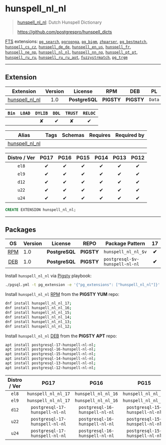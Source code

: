 # hunspell_nl_nl


> [hunspell_nl_nl](https://github.com/postgrespro/hunspell_dicts): Dutch Hunspell Dictionary
>
> https://github.com/postgrespro/hunspell_dicts





[FTS](/fts) extensions: [`pg_search`](/pg_search), [`pgroonga`](/pgroonga), [`pg_bigm`](/pg_bigm), [`zhparser`](/zhparser), [`pg_bestmatch`](/pg_bestmatch), [`hunspell_cs_cz`](/hunspell_cs_cz), [`hunspell_de_de`](/hunspell_de_de), [`hunspell_en_us`](/hunspell_en_us), [`hunspell_fr`](/hunspell_fr), [`hunspell_ne_np`](/hunspell_ne_np), [`hunspell_nl_nl`](/hunspell_nl_nl), [`hunspell_nn_no`](/hunspell_nn_no), [`hunspell_pt_pt`](/hunspell_pt_pt), [`hunspell_ru_ru`](/hunspell_ru_ru), [`hunspell_ru_ru_aot`](/hunspell_ru_ru_aot), [`fuzzystrmatch`](/fuzzystrmatch), [`pg_trgm`](/pg_trgm)


-------
## Extension


| Extension | Version | License | RPM | DEB | PL |
|-----------|:-------:|:-------:|:---:|:---:|:--:|
| [hunspell_nl_nl](https://github.com/postgrespro/hunspell_dicts) | 1.0 | **<span class="tcblue">PostgreSQL</span>** | **<span class="tcwarn">PIGSTY</span>** | **<span class="tcwarn">PIGSTY</span>** | `Data` |



| `Bin` | `LOAD` | `DYLIB` | `DDL` | `TRUST` | `RELOC` |
|:-----:|:------:|:-------:|:-----:|:-------:|:-------:|
|  |  | <span class="tcwarn">✘</span> | <span class="tcblue">✔</span> | <span class="tcwarn">✘</span> | <span class="tcblue">✔</span> |



| Alias | Tags | Schemas | Requires | Required by |
|-------|------|---------|----------|-------------|
| [hunspell_nl_nl](/hunspell_nl_nl) |  |  |  |  |



| Distro / Ver | PG17 | PG16 | PG15 | PG14 | PG13 | PG12 |
|:------------:|:----:|:----:|:----:|:----:|:----:|:----:|
| `el8` | <span class="tcblue">✔</span> | <span class="tcblue">✔</span> | <span class="tcblue">✔</span> | <span class="tcblue">✔</span> | <span class="tcblue">✔</span> | <span class="tcblue">✔</span> |
| `el9` | <span class="tcblue">✔</span> | <span class="tcblue">✔</span> | <span class="tcblue">✔</span> | <span class="tcblue">✔</span> | <span class="tcblue">✔</span> | <span class="tcblue">✔</span> |
| `d12` | <span class="tcblue">✔</span> | <span class="tcblue">✔</span> | <span class="tcblue">✔</span> | <span class="tcblue">✔</span> | <span class="tcblue">✔</span> | <span class="tcblue">✔</span> |
| `u22` | <span class="tcblue">✔</span> | <span class="tcblue">✔</span> | <span class="tcblue">✔</span> | <span class="tcblue">✔</span> | <span class="tcblue">✔</span> | <span class="tcblue">✔</span> |
| `u24` | <span class="tcblue">✔</span> | <span class="tcblue">✔</span> | <span class="tcblue">✔</span> | <span class="tcblue">✔</span> | <span class="tcblue">✔</span> | <span class="tcblue">✔</span> |





```sql
CREATE EXTENSION hunspell_nl_nl;
```

-----------


## Packages


| OS | Version | License | REPO | Package Pattern | 17 | 16 | 15 | 14 | 13 | 12 | Dependency |
|:--:|---------|:-------:|:----:|-----------------|:--:|:--:|:--:|:--:|:--:|:--:|------------|
| [RPM](/rpm) | 1.0 | **<span class="tcblue">PostgreSQL</span>** | **<span class="tcwarn">PIGSTY</span>** | `hunspell_nl_nl_$v` | **<span class="tcwarn">✔</span>** | **<span class="tcwarn">✔</span>** | **<span class="tcwarn">✔</span>** | **<span class="tcwarn">✔</span>** | **<span class="tcwarn">✔</span>** | **<span class="tcwarn">✔</span>** |  |
| [DEB](/deb) | 1.0 | **<span class="tcblue">PostgreSQL</span>** | **<span class="tcwarn">PIGSTY</span>** | `postgresql-$v-hunspell-nl-nl` | **<span class="tcwarn">✔</span>** | **<span class="tcwarn">✔</span>** | **<span class="tcwarn">✔</span>** | **<span class="tcwarn">✔</span>** | **<span class="tcwarn">✔</span>** | **<span class="tcwarn">✔</span>** |  |



Install `hunspell_nl_nl` via [Pigsty](https://pigsty.io/docs/pgext/usage/install/) playbook:

```bash
./pgsql.yml -t pg_extension -e '{"pg_extensions": ["hunspell_nl_nl"]}'
```


Install `hunspell_nl_nl` [RPM](/rpm) from the **<span class="tcwarn">PIGSTY</span>** **YUM** repo:

```bash
dnf install hunspell_nl_nl_17;
dnf install hunspell_nl_nl_16;
dnf install hunspell_nl_nl_15;
dnf install hunspell_nl_nl_14;
dnf install hunspell_nl_nl_13;
dnf install hunspell_nl_nl_12;
```


Install `hunspell_nl_nl` [DEB](/deb) from the **<span class="tcwarn">PIGSTY</span>** **APT** repo:

```bash
apt install postgresql-17-hunspell-nl-nl;
apt install postgresql-16-hunspell-nl-nl;
apt install postgresql-15-hunspell-nl-nl;
apt install postgresql-14-hunspell-nl-nl;
apt install postgresql-13-hunspell-nl-nl;
apt install postgresql-12-hunspell-nl-nl;
```




| Distro / Ver | PG17 | PG16 | PG15 | PG14 | PG13 | PG12 |
|:------------:|:----:|:----:|:----:|:----:|:----:|:----:|
| `el8` | `hunspell_nl_nl_17` | `hunspell_nl_nl_16` | `hunspell_nl_nl_15` | `hunspell_nl_nl_14` | `hunspell_nl_nl_13` | `hunspell_nl_nl_12` |
| `el9` | `hunspell_nl_nl_17` | `hunspell_nl_nl_16` | `hunspell_nl_nl_15` | `hunspell_nl_nl_14` | `hunspell_nl_nl_13` | `hunspell_nl_nl_12` |
| `d12` | `postgresql-17-hunspell-nl-nl` | `postgresql-16-hunspell-nl-nl` | `postgresql-15-hunspell-nl-nl` | `postgresql-14-hunspell-nl-nl` | `postgresql-13-hunspell-nl-nl` | `postgresql-12-hunspell-nl-nl` |
| `u22` | `postgresql-17-hunspell-nl-nl` | `postgresql-16-hunspell-nl-nl` | `postgresql-15-hunspell-nl-nl` | `postgresql-14-hunspell-nl-nl` | `postgresql-13-hunspell-nl-nl` | `postgresql-12-hunspell-nl-nl` |
| `u24` | `postgresql-17-hunspell-nl-nl` | `postgresql-16-hunspell-nl-nl` | `postgresql-15-hunspell-nl-nl` | `postgresql-14-hunspell-nl-nl` | `postgresql-13-hunspell-nl-nl` | `postgresql-12-hunspell-nl-nl` |





